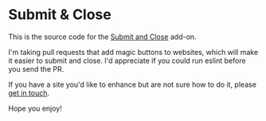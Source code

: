 Submit & Close
==============

This is the source code for the [Submit and Close](https://addons.mozilla.org/addon/submit-and-close/) add-on.


I'm taking pull requests that add magic buttons to websites, which will make it
easier to submit and close. I'd appreciate if you could run eslint before you send the PR.

If you have a site you'd like to enhance but are not sure how to do it, please
[get in touch](mailto:mozilla-extensions-formtabclose@kewis.ch).

Hope you enjoy!
